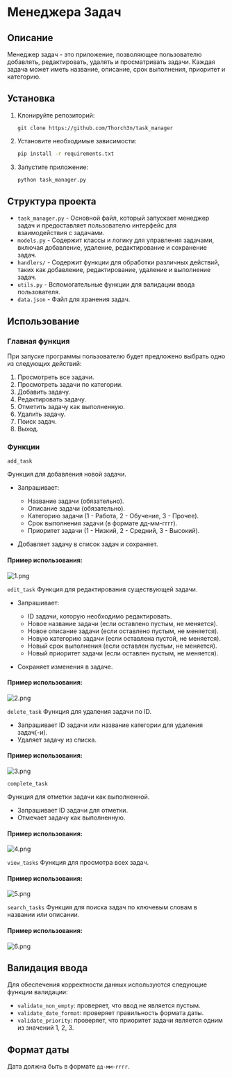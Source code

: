 # Менеджера Задач

## Описание

Менеджер задач - это приложение, позволяющее пользователю добавлять, редактировать, удалять и просматривать задачи. Каждая задача может иметь название, описание, срок выполнения, приоритет и категорию.

## Установка

1. Клонируйте репозиторий:

   ```
   git clone https://github.com/Thorch3n/task_manager
    ```
2. Установите необходимые зависимости:
    ```bash
   pip install -r requirements.txt
   ```
3. Запустите приложение:
    ```bash
   python task_manager.py
   ```
## Структура проекта

- `task_manager.py` - Основной файл, который запускает менеджер задач и предоставляет пользователю интерфейс для взаимодействия с задачами.
- `models.py` - Содержит классы и логику для управления задачами, включая добавление, удаление, редактирование и сохранение задач.
- `handlers/` - Содержит функции для обработки различных действий, таких как добавление, редактирование, удаление и выполнение задач.
- `utils.py` - Вспомогательные функции для валидации ввода пользователя.
- `data.json` - Файл для хранения задач.

## Использование

### Главная функция
При запуске программы пользователю будет предложено выбрать одно из следующих действий:

1. Просмотреть все задачи.
2. Просмотреть задачи по категории.
3. Добавить задачу.
4. Редактировать задачу.
5. Отметить задачу как выполненную.
6. Удалить задачу.
7. Поиск задач.
8. Выход.

### Функции
`add_task`

Функция для добавления новой задачи.

- Запрашивает:

  - Название задачи (обязательно).
  - Описание задачи (обязательно).
  - Категорию задачи (1 - Работа, 2 - Обучение, 3 - Прочее).
  - Срок выполнения задачи (в формате дд-мм-гггг).
  - Приоритет задачи (1 - Низкий, 2 - Средний, 3 - Высокий).
- Добавляет задачу в список задач и сохраняет.

#### Пример использования:
 ![1.png](file_for_md/1.png)
 
`edit_task`
Функция для редактирования существующей задачи.

- Запрашивает:

  - ID задачи, которую необходимо редактировать.
  - Новое название задачи (если оставлено пустым, не меняется).
  - Новое описание задачи (если оставлено пустым, не меняется).
  - Новую категорию задачи (если оставлена пустой, не меняется).
  - Новый срок выполнения (если оставлен пустым, не меняется).
  - Новый приоритет задачи (если оставлен пустым, не меняется).
- Сохраняет изменения в задаче.

#### Пример использования:
![2.png](file_for_md/2.png)

`delete_task`
Функция для удаления задачи по ID.

- Запрашивает ID задачи или название категории для удаления задач(-и).
- Удаляет задачу из списка.

#### Пример использования:
![3.png](file_for_md/3.png)

`complete_task`

Функция для отметки задачи как выполненной.

- Запрашивает ID задачи для отметки.
- Отмечает задачу как выполненную.

#### Пример использования:
![4.png](file_for_md/4.png)

`view_tasks`
Функция для просмотра всех задач.

#### Пример использования:
![5.png](file_for_md/5.png)

`search_tasks`
Функция для поиска задач по ключевым словам в названии или описании.

#### Пример использования:
![6.png](file_for_md/6.png)

## Валидация ввода
Для обеспечения корректности данных используются следующие функции валидации:
- `validate_non_empty`: проверяет, что ввод не является пустым.
- `validate_date_format`: проверяет правильность формата даты.
- `validate_priority`: проверяет, что приоритет задачи является одним из значений 1, 2, 3.

## Формат даты
Дата должна быть в формате `дд-мм-гггг`.

